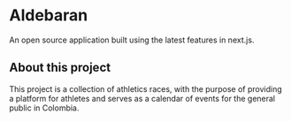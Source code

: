 # Aldebaran

An open source application built using the latest features in next.js.

## About this project

This project is a collection of athletics races, with the purpose of providing a platform for athletes and
serves as a calendar of events for the general public in Colombia.
